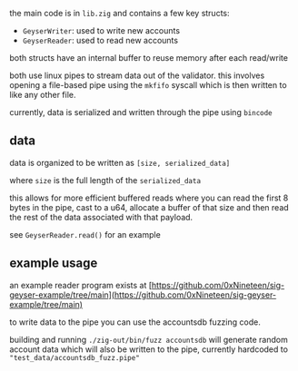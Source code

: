 the main code is in `lib.zig` and contains a few key structs:
- `GeyserWriter`: used to write new accounts 
- `GeyserReader`: used to read new accounts 

both structs have an internal buffer to reuse memory after each read/write

both use linux pipes to stream data out of the validator. this involves
opening a file-based pipe using the `mkfifo` syscall which is then 
written to like any other file. 

currently, data is serialized and written through the pipe using `bincode`

## data

data is organized to be written as `[size, serialized_data]` 

where `size` is the full length of the `serialized_data`

this allows for more efficient buffered reads where you can read the first 8 bytes in 
the pipe, cast to a u64, allocate a buffer of that size and then read the rest of 
the data associated with that payload.

see `GeyserReader.read()` for an example

## example usage

an example reader program exists at [https://github.com/0xNineteen/sig-geyser-example/tree/main](https://github.com/0xNineteen/sig-geyser-example/tree/main)

to write data to the pipe you can use the accountsdb fuzzing code. 

building and running `./zig-out/bin/fuzz accountsdb` will generate random 
account data which will also be written to the pipe, currently hardcoded to 
`"test_data/accountsdb_fuzz.pipe"`